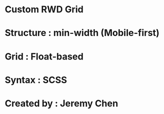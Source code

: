 #  Custom RWD Grid

#   Structure  :   min-width (Mobile-first)
#   Grid       :   Float-based
#   Syntax     :   SCSS
#   Created by :   Jeremy Chen
